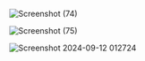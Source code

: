 ![Screenshot (74)](https://github.com/user-attachments/assets/81f98804-2978-4d6e-975b-1c86923a88d4)



![Screenshot (75)](https://github.com/user-attachments/assets/4c6aa612-e6b5-48d3-9042-e213c8139805)



![Screenshot 2024-09-12 012724](https://github.com/user-attachments/assets/7acc86a1-0e9f-4352-bad3-80010f262690)

